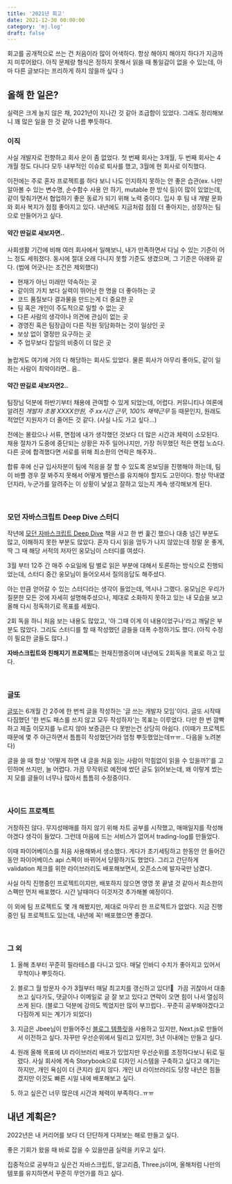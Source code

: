 ```yaml
---
title: '2021년 회고'
date: 2021-12-30 00:00:00
category: 'mj.log'
draft: false
---
```


회고를 공개적으로 쓰는 건 처음이라 많이 어색하다. 항상 해야지 해야지 하다가 지금까지 미루어왔다. 아직 문체랑 형식은 정하지 못해서 읽을 때 통일감이 없을 수 있는데, 아마 다른 글보다는 프리하게 하지 않을까 싶다 :)

## 올해 한 일은?

실력은 크게 늘지 않은 채, 2021년이 지나간 것 같아 조급함이 있었다. 그래도 정리해보니 꽤 많은 일을 한 것 같아 나름 뿌듯하다.

### 이직

사실 개발자로 전향하고 회사 운이 좀 없었다. 첫 번째 회사는 3개월, 두 번째 회사는 4개월 정도 다니다 모두 내부적인 이슈로 퇴사를 했고, 3월에 현 회사로 이직했다.

이전에는 주로 혼자 프로젝트를 하다 보니 나도 인지하지 못하는 안 좋은 습관(ex. 나만 알아볼 수 있는 변수명, 순수함수 사용 안 하기, mutable 한 방식 등)이 많이 있었는데, 같이 맞춰가면서 협업하기 좋은 동료가 되기 위해 노력 중이다. 입사 후 팀 내 개발 문화와 회사 복지가 점점 좋아지고 있다. 내년에도 지금처럼 점점 더 좋아지는, 성장하는 팀으로 만들어가고 싶다.

#### 약간 딴길로 새보자면..

사회생활 기간에 비해 여러 회사에서 일해보니, 내가 만족하면서 다닐 수 있는 기준이 어느 정도 세워졌다. 동시에 절대 오래 다니지 못할 기준도 생겼으며, 그 기준은 아래와 같다. (법에 어긋나는 조건은 제외했다)

<div style='margin-bottom: 20px'>
  <ul>
    <li>현재가 아닌 미래만 약속하는 곳</li>
    <li>같이의 가치 보다 실력이 뛰어난 한 명을 더 좋아하는 곳</li>
    <li>코드 품질보다 결과물을 만드는게 더 중요한 곳</li>
    <li>팀 혹은 개인이 주도적으로 일할 수 없는 곳</li>
    <li>다른 사람의 생각이나 의견에 관심이 없는 곳</li>
    <li>경영진 혹은 팀장급이 다른 직원 뒷담화하는 것이 일상인 곳</li>
    <li>보상 없이 열정만 요구하는 곳</li>
    <li>주 업무보다 잡일의 비중이 더 많은 곳</li>
  </ul>
</div>

놀랍게도 여기에 거의 다 해당하는 회사도 있었다. 물론 회사가 아무리 좋아도, 같이 일하는 사람이 최악이라면.. 음..

#### 약간 딴길로 새보자면2..

팀장님 덕분에 하반기부터 채용에 관여할 수 있게 되었는데, 어렵다. 커뮤니티나 여론에 알려진 _개발자 초봉 XXXX만원, 주 xx시간 근무, 100% 재택근무_ 등 때문인지, 원래도 적었던 지원자가 더 줄어든 것 같다. (사실 나도 가고 싶다...)

전에는 몰랐으나 서류, 면접에 내가 생각했던 것보다 더 많은 시간과 체력이 소모된다. 채용 절차가 도중에 중단되는 상황은 자주 일어나지만, 가장 허무했던 적은 면접 노쇼다. 다른 곳에 합격했다면 서로를 위해 최소한의 연락은 해주자..

합류 후에 신규 입사자분이 팀에 적응을 잘 할 수 있도록 온보딩을 진행해야 하는데, 팀이 바쁠 경우 잘 봐주지 못해서 어떻게 밸런스를 유지해야 할지도 고민이다. 항상 막내였던지라, 누군가를 알려주는 이 상황이 낯설고 잘하고 있는지 계속 생각해보게 된다.

<br>

### 모던 자바스크립트 Deep Dive 스터디

작년에 <a href="http://www.yes24.com/Product/Goods/92742567" target="_blank">모던 자바스크립트 Deep Dive</a> 책을 사고 한 번 훑긴 했으나 대충 넘긴 부분도 많고, 이해하지 못한 부분도 많았다. 혼자 다시 읽을 엄두가 나지 않았는데 정말 운 좋게, 딱 그 때 해당 서적의 저자인 웅모님이 스터디를 여셨다.

3월 부터 12주 간 매주 수요일에 팀 별로 읽은 부분에 대해서 토론하는 방식으로 진행되었는데, 스터디 중간 웅모님이 들어오셔서 질의응답도 해주셨다.

아는 만큼 얻어갈 수 있는 스터디라는 생각이 들었는데, 역시나 그랬다. 웅모님은 우리가 질문한 모든 것에 자세히 설명해주셨으나, 제대로 소화하지 못하고 있는 내 모습을 보고 올해 다시 정독하기로 목표를 세웠다.

2회 독을 하니 처음 보는 내용도 많았고, '아 그때 이게 이 내용이었구나'라고 깨달은 부분도 많았다. 그리도 스터디를 할 때 작성했던 글들을 대폭 수정하기도 했다. (아직 수정이 필요한 글들도 많다..)

**자바스크립트와 친해지기 프로젝트**는 현재진행중이며 내년에도 2회독을 목표로 하고 있다.

<br>

### 글또

<a href="https://www.facebook.com/groups/geultto" target="_blank">글또</a>는 6개월 간 2주에 한 번씩 글을 작성하는 '글 쓰는 개발자 모임'이다. 글또 시작때 다짐했던 '한 번도 패스를 쓰지 않고 모두 작성하자'는 목표는 이루었다. 다만 한 번 깜빡하고 제출 이모지를 누르지 않아 보증금은 다 못받는건 상당히 아쉽다. (이때가 프로젝트 때문에 몇 주 야근하면서 틈틈히 작성했던거라 엄청 뿌듯했었는데ㅠㅠ.. 다음을 노려본다)

글을 쓸 때 항상 '어떻게 하면 내 글을 처음 읽는 사람이 막힘없이 읽을 수 있을까?'를 고민하며 쓰지만, 늘 어렵다. 가끔 무작위로 예전에 썼던 글도 읽어보는데, 왜 이렇게 썼는지 모를 글들이 너무나 많아서 틈틈히 수정중이다.

<br>

### 사이드 프로젝트

거창하진 않다. 무지성매매를 하지 않기 위해 차트 공부를 시작했고, 매매일지를 작성해야겠다 생각이 들었다. 그런데 마음에 드는 서비스가 없어서 trading-log를 만들었다.

이때 파이어베이스를 처음 사용해봐서 생소했다. 게다가 초기세팅하고 한동안 안 들어간 동안 파이어베이스 api 스펙이 바뀌어서 당황하기도 했었다. 그리고 간단하게 validation 체크를 위한 라이브러리도 배포해보면서, 오픈소스에 발자국만 남겼다.

사실 아직 진행중인 프로젝트이지만, 배포하지 않으면 영영 못 끝낼 것 같아서 최소한의 스펙만 먼저 배포했다. 시간 날때마다 이것저것 추가해볼 예정이다.

이 외에 팀 프로젝트도 몇 개 해봤지만, 제대로 마무리 한 프로젝트가 없었다. 지금 진행중인 팀 프로젝트도 있는데, 내년에 꼭! 배포했으면 좋겠다.

<br>

### 그 외

1. 올해 초부터 꾸준히 필라테스를 다니고 있다. 매달 인바디 수치가 좋아지고 있어서 무척이나 뿌듯하다.

2. <span style="font-weight: 500;">블로그 월 방문자 수가 3월부터 매달 최고치를 갱신하고 있다!</span>:tada: &nbsp;가끔 귀찮아서 대충쓰고 싶다가도, 댓글이나 이메일로 글 잘 보고 있다고 연락이 오면 힘이 나서 열심히 쓰게 된다. <span class="small">(블로그 덕분에 강의도 찍었지만 많이 부끄럽다.. 꾸준히 공부해야겠다고 다짐하게 되는 계기가 되었다)</span>

3. 지금은 Jbee님이 만들어주신 <a href="https://github.com/JaeYeopHan/gatsby-starter-bee" target="_blank">블로그 템플릿</a>을 사용하고 있지만, Next.js로 만들어서 이전하고 싶다. 자꾸만 우선순위에서 밀리고 있지만, 3년 이내에는 만들고 싶다.

4. 원래 올해 목표에 UI 라이브러리 배포가 있었지만 우선순위를 조정하다보니 뒤로 밀렸다. 사실 회사에 계속 Storybook으로 디자인 시스템을 구축하고 싶다고 얘기는 하지만, 개인 욕심이 더 큰지라 쉽지 않다. 개인 UI 라이브러리도 당장 내년은 힘들겠지만 이것도 빠른 시일 내에 배포해보고 싶다.

5. 하고 싶은건 너무 많은데 시간과 체력이 부족하다..ㅠㅠ

## 내년 계획은?

2022년은 내 커리어를 보다 더 단단하게 다져보는 해로 만들고 싶다.

좋은 기회가 왔을 때 바로 잡을 수 있을만큼 실력을 키우고 싶다.

집중적으로 공부하고 싶은건 자바스크립트, 알고리즘, Three.js이며, 올해처럼 나만의 템포를 유지하면서 꾸준히 무언가를 하고 싶다.
